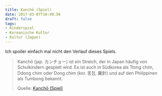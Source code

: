 ```yaml
---
title: Kanchō (Spiel)
date: 2017-03-07T10:49:56
draft: false
tags:
- Kinderspiel
- Koreanische Kultur
- Kultur (Japan)
---
```


Ich spoiler einfach mal nicht den Verlauf dieses Spiels.

> Kanchō (jap. カンチョー) ist ein Streich, der in Japan häufig von Schulkindern
> gespielt wird. Es ist auch in Südkorea als Ttong chim, Ddong chim oder Dong
> chim (kor. 똥침, 糞針) und auf den Philippinen als Tumbong bekannt.
>
> Quelle: [Kanchō (Spiel)](https://de.wikipedia.org/wiki/Kanchō_(Spiel))